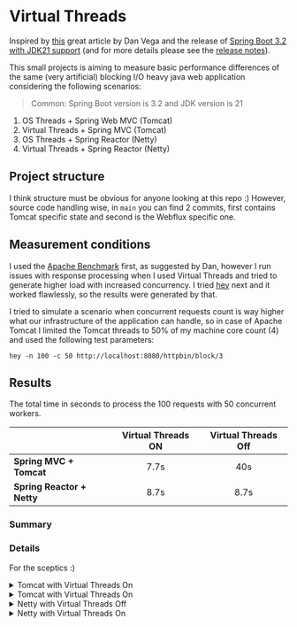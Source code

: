 # Virtual Threads 

Inspired by [this](https://www.danvega.dev/blog/virtual-threads-spring-boot) great article by Dan Vega and the release of [Spring Boot 3.2 with JDK21 support](https://spring.io/blog/2023/09/09/all-together-now-spring-boot-3-2-graalvm-native-images-java-21-and-virtual) (and for more details please see the [release notes](https://github.com/spring-projects/spring-boot/wiki/Spring-Boot-3.2-Release-Notes#support-for-virtual-threads)).

This small projects is aiming to measure basic performance differences of the same (very artificial) blocking I/O heavy java web application considering the following scenarios:

> Common: Spring Boot version is 3.2 and JDK version is 21

1. OS Threads + Spring Web MVC (Tomcat)
2. Virtual Threads + Spring MVC (Tomcat)
3. OS Threads + Spring Reactor (Netty)
4. Virtual Threads + Spring Reactor (Netty)

## Project structure

I think structure must be obvious for anyone looking at this repo :) However, source code handling wise, in `main` you can find 2 commits, first contains Tomcat specific state and second is the Webflux specific one.

## Measurement conditions

I used the [Apache Benchmark](https://httpd.apache.org/docs/2.4/programs/ab.html) first, as suggested by Dan, however I run issues with response processing when I used 
Virtual Threads and tried to generate higher load with increased concurrency. I tried [hey](https://github.com/rakyll/hey) next 
and it worked flawlessly, so the results were generated by that.

I tried to simulate a scenario when concurrent requests count is way higher what our infrastructure of the application can handle,
so in case of Apache Tomcat I limited the Tomcat threads to 50% of my machine core count (4) and used the following test parameters:

`hey -n 100 -c 50 http://localhost:8080/httpbin/block/3`

## Results 
The total time in seconds to process the 100 requests with 50 concurrent workers.

|                            | Virtual Threads ON | Virtual Threads Off |
|----------------------------|:------------------:|:-------------------:|
| **Spring MVC + Tomcat**    |        7.7s        |         40s         |
| **Spring Reactor + Netty** |        8.7s        |        8.7s         |


### Summary

### Details

For the sceptics :) 

<details>
<summary>Tomcat with Virtual Threads On</summary>

```
Summary:
  Total:	40.0051 secs
  Slowest:	17.1136 secs
  Fastest:	3.1142 secs
  Average:	6.9724 secs
  Requests/sec:	2.4997

  Total data:	897 bytes
  Size/request:	39 bytes

Response time histogram:
  3.114 [1]	|■■■
  4.514 [14]	|■■■■■■■■■■■■■■■■■■■■■■■■■■■■■■■■■■■■■■■■
  5.914 [0]	|
  7.314 [0]	|
  8.714 [0]	|
  10.114 [0]	|
  11.514 [4]	|■■■■■■■■■■■
  12.914 [0]	|
  14.314 [0]	|
  15.714 [0]	|
  17.114 [4]	|■■■■■■■■■■■


Latency distribution:
  10% in 3.1278 secs
  25% in 3.2048 secs
  50% in 3.7997 secs
  75% in 10.6461 secs
  90% in 16.8909 secs
  95% in 17.1136 secs
  0% in 0.0000 secs

Details (average, fastest, slowest):
  DNS+dialup:	0.0036 secs, 3.1142 secs, 17.1136 secs
  DNS-lookup:	0.0008 secs, 0.0000 secs, 0.0018 secs
  req write:	0.0001 secs, 0.0000 secs, 0.0012 secs
  resp wait:	6.9686 secs, 3.1142 secs, 17.1048 secs
  resp read:	0.0001 secs, 0.0000 secs, 0.0001 secs

Status code distribution:
  [200]	23 responses

Error distribution:
  [77]	Get "http://localhost:8080/httpbin/block/3": context deadline exceeded (Client.Timeout exceeded while awaiting headers)
```
</details>

<details>
<summary>Tomcat with Virtual Threads On</summary>

```
Summary:
  Total:	7.7112 secs
  Slowest:	4.4568 secs
  Fastest:	3.1099 secs
  Average:	3.3882 secs
  Requests/sec:	12.9681

  Total data:	7200 bytes
  Size/request:	72 bytes

Response time histogram:
  3.110 [1]	|■
  3.245 [39]	|■■■■■■■■■■■■■■■■■■■■■■■■■■■■■■■■■■■■■■■■
  3.379 [5]	|■■■■■
  3.514 [35]	|■■■■■■■■■■■■■■■■■■■■■■■■■■■■■■■■■■■■
  3.649 [12]	|■■■■■■■■■■■■
  3.783 [4]	|■■■■
  3.918 [1]	|■
  4.053 [0]	|
  4.187 [1]	|■
  4.322 [0]	|
  4.457 [2]	|■■


Latency distribution:
  10% in 3.1131 secs
  25% in 3.1172 secs
  50% in 3.4899 secs
  75% in 3.5101 secs
  90% in 3.6078 secs
  95% in 3.7783 secs
  99% in 4.4568 secs

Details (average, fastest, slowest):
  DNS+dialup:	0.0042 secs, 3.1099 secs, 4.4568 secs
  DNS-lookup:	0.0013 secs, 0.0000 secs, 0.0030 secs
  req write:	0.0003 secs, 0.0000 secs, 0.0020 secs
  resp wait:	3.3831 secs, 3.1098 secs, 4.4471 secs
  resp read:	0.0000 secs, 0.0000 secs, 0.0002 secs

Status code distribution:
  [200]	100 responses
```
</details>

<details>
<summary>Netty with Virtual Threads Off</summary>

```
Summary:
  Total:	8.7523 secs
  Slowest:	5.5336 secs
  Fastest:	3.1106 secs
  Average:	3.8188 secs
  Requests/sec:	11.4255

  Total data:	3300 bytes
  Size/request:	33 bytes

Response time histogram:
  3.111 [1]	|■
  3.353 [38]	|■■■■■■■■■■■■■■■■■■■■■■■■■■■■■■■■■■■■■■■■
  3.595 [9]	|■■■■■■■■■
  3.837 [2]	|■■
  4.080 [0]	|
  4.322 [31]	|■■■■■■■■■■■■■■■■■■■■■■■■■■■■■■■■■
  4.564 [11]	|■■■■■■■■■■■■
  4.807 [6]	|■■■■■■
  5.049 [1]	|■
  5.291 [0]	|
  5.534 [1]	|■


Latency distribution:
  10% in 3.1155 secs
  25% in 3.1559 secs
  50% in 4.2899 secs
  75% in 4.3094 secs
  90% in 4.4880 secs
  95% in 4.6722 secs
  99% in 5.5336 secs

Details (average, fastest, slowest):
  DNS+dialup:	0.0036 secs, 3.1106 secs, 5.5336 secs
  DNS-lookup:	0.0010 secs, 0.0000 secs, 0.0023 secs
  req write:	0.0002 secs, 0.0000 secs, 0.0025 secs
  resp wait:	3.8139 secs, 3.1105 secs, 5.5232 secs
  resp read:	0.0000 secs, 0.0000 secs, 0.0003 secs

Status code distribution:
  [200]	100 responses
```
</details>


<details>
<summary>Netty with Virtual Threads On</summary>

```
hey -n 100 -c 50 http://localhost:8080/httpbin/block/3

Summary:
  Total:	8.7813 secs
  Slowest:	5.2182 secs
  Fastest:	3.1112 secs
  Average:	3.7778 secs
  Requests/sec:	11.3878

  Total data:	3300 bytes
  Size/request:	33 bytes

Response time histogram:
  3.111 [1]	|■
  3.322 [44]	|■■■■■■■■■■■■■■■■■■■■■■■■■■■■■■■■■■■■■■■■
  3.533 [3]	|■■■
  3.743 [2]	|■■
  3.954 [0]	|
  4.165 [0]	|
  4.375 [36]	|■■■■■■■■■■■■■■■■■■■■■■■■■■■■■■■■■
  4.586 [11]	|■■■■■■■■■■
  4.797 [1]	|■
  5.007 [1]	|■
  5.218 [1]	|■


Latency distribution:
  10% in 3.1204 secs
  25% in 3.1362 secs
  50% in 4.2967 secs
  75% in 4.3023 secs
  90% in 4.4416 secs
  95% in 4.5709 secs
  99% in 5.2182 secs

Details (average, fastest, slowest):
  DNS+dialup:	0.0026 secs, 3.1112 secs, 5.2182 secs
  DNS-lookup:	0.0007 secs, 0.0000 secs, 0.0017 secs
  req write:	0.0001 secs, 0.0000 secs, 0.0010 secs
  resp wait:	3.7743 secs, 3.1111 secs, 5.2107 secs
  resp read:	0.0001 secs, 0.0000 secs, 0.0006 secs

Status code distribution:
  [200]	100 responses
```
</details>
